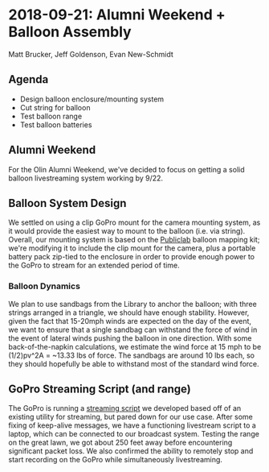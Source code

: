 # 2018-09-21: Alumni Weekend + Balloon Assembly
Matt Brucker, Jeff Goldenson, Evan New-Schmidt

## Agenda
- Design balloon enclosure/mounting system
- Cut string for balloon
- Test balloon range
- Test balloon batteries

## Alumni Weekend

For the Olin Alumni Weekend, we've decided to focus on getting a solid balloon livestreaming system working by 9/22.

## Balloon System Design

We settled on using a clip GoPro mount for the camera mounting system, as it would provide the easiest way to mount to the balloon (i.e. via string). Overall, our mounting system is based on the [Publiclab](http://publiclab.org) balloon mapping kit; we're modifying it to include the clip mount for the camera, plus a portable battery pack zip-tied to the enclosure in order to provide enough power to the GoPro to stream for an extended period of time.

### Balloon Dynamics

We plan to use sandbags from the Library to anchor the balloon; with three strings arranged in a triangle, we should have enough stability. However, given the fact that 15-20mph winds are expected on the day of the event, we want to ensure that a single sandbag can withstand the force of wind in the event of lateral winds pushing the balloon in one direction. With some back-of-the-napkin calculations, we estimate the wind force at 15 mph to be (1/2)pv^2A = ~13.33 lbs of force. The sandbags are around 10 lbs each, so they should hopefully be able to withstand most of the standard wind force.

## GoPro Streaming Script (and range)

The GoPro is running a [streaming script](https://github.com/mpbrucker/GoProStream/blob/master/persistentstream.py) we developed based off of an existing utility for streaming, but pared down for our use case. After some fixing of keep-alive messages, we have a functioning livestream script to a laptop, which can be connected to our broadcast system. Testing the range on the great lawn, we got about 250 feet away before encountering significant packet loss. We also confirmed the ability to remotely stop and start recording on the GoPro while simultaneously livestreaming.



